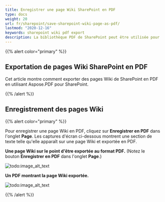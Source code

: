 ```yaml
---
title: Enregistrer une page Wiki SharePoint en PDF
type: docs
weight: 20
url: fr/sharepoint/save-sharepoint-wiki-page-as-pdf/
lastmod: "2020-12-16"
keywords: sharepoint wiki pdf export
description: La bibliothèque PDF de SharePoint peut être utilisée pour exporter des pages Wiki de SharePoint en PDF.
---
```


{{% alert color="primary" %}}

## Exportation de pages Wiki SharePoint en PDF

Cet article montre comment exporter des pages Wiki de SharePoint en PDF en utilisant Aspose.PDF pour SharePoint.

{{% /alert %}}
## **Enregistrement des pages Wiki**

{{% alert color="primary" %}}

Pour enregistrer une page Wiki en PDF, cliquez sur **Enregistrer en PDF** dans l'onglet **Page**. Les captures d'écran ci-dessous montrent une section de texte telle qu'elle apparaît sur une page Wiki et exportée en PDF.

**Une page Wiki sur le point d'être exportée au format PDF.** (Notez le bouton **Enregistrer en PDF** dans l'onglet **Page**.)

![todo:image_alt_text](save-sharepoint-wiki-page-as-pdf_1.png)




**Un PDF montrant la page Wiki exportée.**

![todo:image_alt_text](save-sharepoint-wiki-page-as-pdf_2.png)

{{% /alert %}}